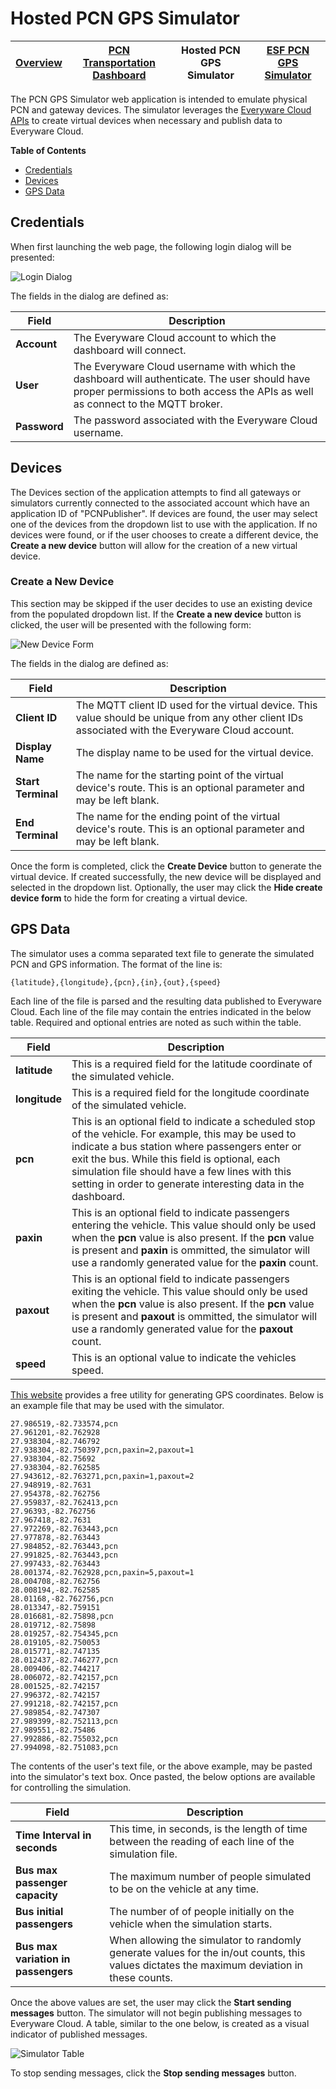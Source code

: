 # Hosted PCN GPS Simulator

| [Overview](README.md) | [PCN Transportation Dashboard](dashboard.md) | Hosted PCN GPS Simulator | [ESF PCN GPS Simulator](esf-pcn-gps-sim.md) |
|---|---|---|---|

The PCN GPS Simulator web application is intended to emulate physical PCN and
gateway devices. The simulator leverages the [Everyware Cloud APIs](https://api-sandbox.everyware-cloud.com/docs/index.html) to create virtual
devices when necessary and publish data to Everyware Cloud.

**Table of Contents**
- [Credentials](#credentials)
- [Devices](#devices)
- [GPS Data](#gps-data)

## Credentials
When first launching the web page, the following login dialog will be presented:

![Login Dialog](images/sim_login.png#)

The fields in the dialog are defined as:

| Field | Description |
|---|---|
| **Account** | The Everyware Cloud account to which the dashboard will connect. |
| **User** | The Everyware Cloud username with which the dashboard will authenticate. The user should have proper permissions to both access the APIs as well as connect to the MQTT broker. |
| **Password** | The password associated with the Everyware Cloud username. |

## Devices
The Devices section of the application attempts to find all gateways or
simulators currently connected to the associated account which have an
application ID of "PCNPublisher". If devices are found, the user may select
one of the devices from the dropdown list to use with the application. If no
devices were found, or if the user chooses  to create a different device, the
**Create a new device** button will allow for the creation of a new virtual
device.

### Create a New Device
This section may be skipped if the user decides to use an existing device
from the populated dropdown list. If the **Create a new device** button is
clicked, the user will be presented with the following form:

![New Device Form](images/create_dev.png)

The fields in the dialog are defined as:

| Field | Description |
|---|---|
| **Client ID** | The MQTT client ID used for the virtual device. This value should be unique from any other client IDs associated with the Everyware Cloud account. |
| **Display Name** | The display name to be used for the virtual device. |
| **Start Terminal** | The name for the starting point of the virtual device's route. This is an optional parameter and may be left blank. |
| **End Terminal** | The name for the ending point of the virtual device's route. This is an optional parameter and may be left blank. |

Once the form is completed, click the **Create Device** button to generate the
virtual device. If created successfully, the new device will be displayed and
selected in the dropdown list. Optionally, the user may click the
**Hide create device form** to hide the form for creating a virtual device.

## GPS Data
The simulator uses a comma separated text file to generate the simulated PCN
and GPS information. The format of the line is:

```
{latitude},{longitude},{pcn},{in},{out},{speed}
```

Each line of the file is parsed and the resulting data published to Everyware
Cloud. Each line of the file may contain the entries indicated in the below
table. Required and optional entries are noted as such within the table.

| Field | Description |
|---|---|
| **latitude** | This is a required field for the latitude coordinate of the simulated vehicle. |
| **longitude** | This is a required field for the longitude coordinate of the simulated vehicle. |
| **pcn** | This is an optional field to indicate a scheduled stop of the vehicle. For example, this may be used to indicate a bus station where passengers enter or exit the bus. While this field is optional, each simulation file should have a few lines with this setting in order to generate interesting data in the dashboard. |
| **paxin** | This is an optional field to indicate passengers entering the vehicle. This value should only be used when the **pcn** value is also present. If the **pcn** value is present and **paxin** is ommitted, the simulator will use a randomly generated value for the **paxin** count. |
| **paxout** | This is an optional field to indicate passengers exiting the vehicle. This value should only be used when the **pcn** value is also present. If the **pcn** value is present and **paxout** is ommitted, the simulator will use a randomly generated value for the **paxout** count. |
| **speed** | This is an optional value to indicate the vehicles speed. |

[This website](https://www.findlatitudeandlongitude.com/click-lat-lng-list/#.Wr7G39PwZTY)
provides a free utility for generating GPS coordinates. Below is an example file
that may be used with the simulator.

```
27.986519,-82.733574,pcn
27.961201,-82.762928
27.938304,-82.746792
27.938304,-82.750397,pcn,paxin=2,paxout=1
27.938304,-82.75692
27.938304,-82.762585
27.943612,-82.763271,pcn,paxin=1,paxout=2
27.948919,-82.7631
27.954378,-82.762756
27.959837,-82.762413,pcn
27.96393,-82.762756
27.967418,-82.7631
27.972269,-82.763443,pcn
27.977878,-82.763443
27.984852,-82.763443,pcn
27.991825,-82.763443,pcn
27.997433,-82.763443
28.001374,-82.762928,pcn,paxin=5,paxout=1
28.004708,-82.762756
28.008194,-82.762585
28.01168,-82.762756,pcn
28.013347,-82.759151
28.016681,-82.75898,pcn
28.019712,-82.75898
28.019257,-82.754345,pcn
28.019105,-82.750053
28.015771,-82.747135
28.012437,-82.746277,pcn
28.009406,-82.744217
28.006072,-82.742157,pcn
28.001525,-82.742157
27.996372,-82.742157
27.991218,-82.742157,pcn
27.989854,-82.747307
27.989399,-82.752113,pcn
27.989551,-82.75486
27.992886,-82.755032,pcn
27.994098,-82.751083,pcn
```

The contents of the user's text file, or the above example, may be pasted into
the simulator's text box. Once pasted, the below options are available for
controlling the simulation.

| Field | Description |
|---|---|
| **Time Interval in seconds** | This time, in seconds, is the length of time between the reading of each line of the simulation file. |
| **Bus max passenger capacity** | The maximum number of people simulated to be on the vehicle at any time. |
| **Bus initial passengers** | The number of of people initially on the vehicle when the simulation starts. |
| **Bus max variation in passengers** | When allowing the simulator to randomly generate values for the in/out counts, this values dictates the maximum deviation in these counts. |

Once the above values are set, the user may click the **Start sending messages**
button. The simulator will not begin publishing messages to Everyware Cloud. A
table, similar to the one below, is created as a visual indicator of published
messages.

![Simulator Table](images/sim_table.png)

To stop sending messages, click the **Stop sending messages** button.
